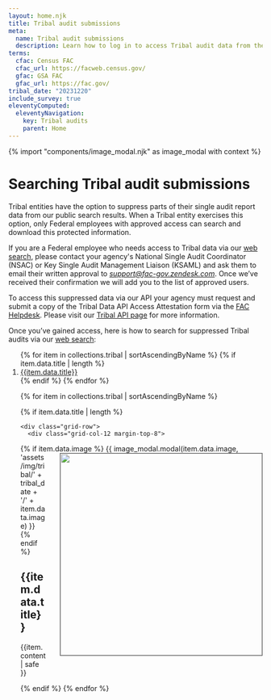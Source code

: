 ```yaml
---
layout: home.njk
title: Tribal audit submissions
meta:
  name: Tribal audit submissions
  description: Learn how to log in to access Tribal audit data from the Federal Audit Clearinghouse
terms:
  cfac: Census FAC
  cfac_url: https://facweb.census.gov/
  gfac: GSA FAC
  gfac_url: https://fac.gov/
tribal_date: "20231220"
include_survey: true
eleventyComputed:
  eleventyNavigation:
    key: Tribal audits
    parent: Home
---
```

{% import "components/image_modal.njk" as image_modal with context %}

# Searching Tribal audit submissions

Tribal entities have the option to suppress parts of their single audit report data from our public search results. When a Tribal entity exercises this option, only Federal employees with approved access can search and download this protected information.

If you are a Federal employee who needs access to Tribal data via our [web search](https://app.fac.gov/dissemination/search/), please contact your agency's National Single Audit Coordinator (NSAC) or Key Single Audit Management Liaison (KSAML) and ask them to email their written approval to [*support@fac-gov.zendesk.com*](mailto:support@fac-gov.zendesk.com). Once we’ve received their confirmation we will add you to the list of approved users.

To access this suppressed data via our API your agency must request and submit a copy of the Tribal Data API Access Attestation form via the [FAC Helpdesk](https://support.fac.gov/hc/en-us/requests/new). Please visit our [Tribal API page](https://www.fac.gov/api/tribal/) for more information.  

Once you’ve gained access, here is how to search for suppressed Tribal audits via our [web search](https://app.fac.gov/dissemination/search/):

<ol>
{% for item in collections.tribal | sortAscendingByName %}
  {% if item.data.title | length %}
  <li>
    <a href="#{{item.data.title | slugify }}">{{item.data.title}}</a>
  </li>
  {% endif %}
{% endfor %}

<div class="grid-container">

{% for item in collections.tribal | sortAscendingByName %}

  {% if item.data.title | length %}

    <div class="grid-row">
      <div class="grid-col-12 margin-top-8">

  {% if item.data.image %}
      <img class="cursor-pointer" src="{{config.baseUrl}}assets/img/tribal/{{tribal_date}}/{{item.data.image}}" width=400 style="margin-left: 2em; margin-bottom: 2em; float: right; border: 1px solid #555;" aria-controls="image-modal-{{item.data.image}}" data-open-modal />
      {{ image_modal.modal(item.data.image, 'assets/img/tribal/' + tribal_date + '/' + item.data.image) }}
  {% endif %}
        <h2 id="{{ item.data.title | slugify }}">{{item.data.title}}</h2>

  {{item.content | safe }}
  
  </div>
</div>
  {% endif %}
{% endfor %}
</div>
